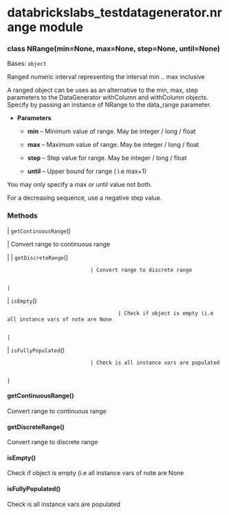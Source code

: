 # databrickslabs_testdatagenerator.nrange module

<!-- !! processed by numpydoc !! -->

### class NRange(min=None, max=None, step=None, until=None)
Bases: `object`

Ranged numeric interval representing the interval min .. max inclusive

A ranged object can be uses as an alternative to the min, max, step parameters to the DataGenerator withColumn and withColumn objects.
Specify by passing an instance of NRange to the data_range parameter.


* **Parameters**

    
    * **min** – Minimum value of range. May be integer / long / float


    * **max** – Maximum value of range. May be integer / long / float


    * **step** – Step value for range. May be integer / long / float


    * **until** – Upper bound for range ( i.e max+1)


You may only specify a max or until value not both.

For a decreasing sequence, use a negative step value.

### Methods

| `getContinuousRange`()

 | Convert range to continuous range

 |
| `getDiscreteRange`()

                               | Convert range to discrete range

                                                                                                                                                                                             |
| `isEmpty`()

                                        | Check if object is empty (i.e all instance vars of note are None

                                                                                                                                                            |
| `isFullyPopulated`()

                               | Check is all instance vars are populated

                                                                                                                                                                                    |
<!-- !! processed by numpydoc !! -->

#### getContinuousRange()
Convert range to continuous range

<!-- !! processed by numpydoc !! -->

#### getDiscreteRange()
Convert range to discrete range

<!-- !! processed by numpydoc !! -->

#### isEmpty()
Check if object is empty (i.e all instance vars of note are None

<!-- !! processed by numpydoc !! -->

#### isFullyPopulated()
Check is all instance vars are populated

<!-- !! processed by numpydoc !! -->
